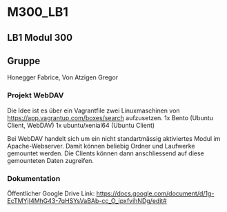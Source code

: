 # M300_LB1

## LB1 Modul 300

## Gruppe

Honegger Fabrice, Von Atzigen Gregor

### Projekt WebDAV
Die Idee ist es über ein Vagrantfile zwei Linuxmaschinen von https://app.vagrantup.com/boxes/search aufzusetzen.
1x Bento (Ubuntu Client, WebDAV)
1x ubuntu/xenial64 (Ubuntu Client)

Bei WebDAV handelt sich um ein nicht standartmässig aktiviertes Modul im Apache-Webserver. Damit können beliebig Ordner und Laufwerke gemountet werden. Die Clients können dann anschliessend auf diese gemounteten Daten zugreifen.



### Dokumentation

Öffentlicher Google Drive Link: https://docs.google.com/document/d/1g-EcTMYjI4MhG43-7qHSYsVaBAb-cc_O_ipxfvihNDg/edit#
